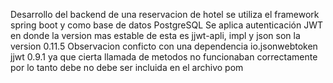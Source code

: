 Desarrollo del backend de una reservacion de hotel
se utiliza el framework spring boot y como base de datos PostgreSQL
Se aplica autenticación JWT en donde la version mas estable de esta es jjwt-apli, impl y json son la version 0.11.5
Observacion conficto con una dependencia <!-- https://mvnrepository.com/artifact/io.jsonwebtoken/jjwt -->
<dependency>
    <groupId>io.jsonwebtoken</groupId>
    <artifactId>jjwt</artifactId>
    <version>0.9.1</version>
</dependency>
ya que cierta llamada de metodos no funcionaban correctamente por lo tanto debe no debe ser incluida en el archivo pom
